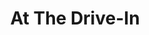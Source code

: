 ---
title: "At The Drive-In"
summary: "At the Drive-In is an American post-hardcore band from El Paso, Texas, formed in 1994. The band's most recent line-up consisted of Cedric Bixler-Zavala , Omar Rodríguez-López , Paul Hinojos , Tony Hajjar and Keeley Davis .
After several early line-up changes, the band solidified into a five-piece, consisting of Bixler-Zavala, Rodríguez-López, Jim Ward, Hinojos and Hajjar. At the Drive-In released three studio albums and five EPs before breaking up in 2001. Their third and final album before their split, 2000's Relationship of Command, received a number of accolades and is cited as a landmark of the post-hardcore genre. Following the breakup, Bixler-Zavala and Rodríguez-López formed the Mars Volta while Ward, Hinojos, and Hajjar formed Sparta; Hinojos would later join the Mars Volta.
At the Drive-In reunited in January 2012 and played the 2012 Coachella Valley Music and Arts Festival, as well as the 2012 Lollapalooza Festival. In 2016, the band reunited for a second time, with guitarist and occasional lead vocalist Jim Ward no longer participating. He was replaced by Sparta's Keeley Davis. The band released their fourth studio album, in•ter a•li•a, in 2017. The band announced an indefinite hiatus in November 2018."
slug: "at-the-drive-in"
image: "at-the-drive-in.jpg"
apple_music_artist_url: "None"
wikipedia_url: "https://en.wikipedia.org/wiki/At_the_Drive-In"
---